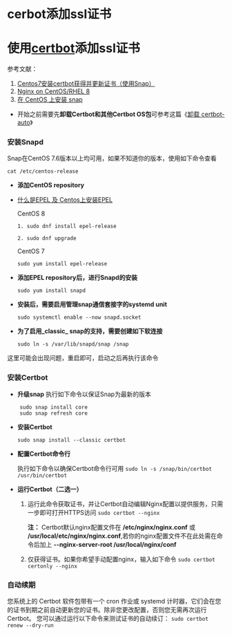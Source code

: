 # cerbot添加ssl证书

<!--more-->
# 使用[certbot](https://certbot.eff.org/)添加ssl证书
参考文献：
1.  [Centos7安装certbot获得并更新证书（使用Snap）](https://blog.csdn.net/AlistairEd/article/details/113804554)
2.  [Nginx on CentOS/RHEL 8](https://certbot.eff.org/lets-encrypt/centosrhel8-nginx.html)
3. [在 CentOS 上安装 snap](https://snapcraft.io/docs/installing-snap-on-centos)
-   开始之前需要先**卸载Certbot和其他Certbot OS包**可参考这篇《[卸载 certbot-auto](https://certbot.eff.org/docs/uninstall.html)》
### 安装Snapd
Snap在CentOS 7.6版本以上均可用，如果不知道你的版本，使用如下命令查看

`cat /etc/centos-release`
-   **添加CentOS repository**
* [什么是EPEL 及 Centos上安装EPEL](https://zhidao.baidu.com/question/1695420895325401068.html)

   CentOS 8

   `1. sudo dnf install epel-release `

   `2. sudo dnf upgrade`

   CentOS 7
   
   `sudo yum install epel-release`

-  **添加EPEL repository后，进行Snapd的安装**

   `sudo yum install snapd`

-  **安装后，需要启用管理snap通信套接字的systemd unit**

   `sudo systemctl enable --now snapd.socket`

-  **为了启用_classic_ snap的支持，需要创建如下软连接**

   `sudo ln -s /var/lib/snapd/snap /snap`

这里可能会出现问题，重启即可，启动之后再执行该命令

###  安装Certbot
-   **升级snap**
执行如下命令以保证Snap为最新的版本
```
	sudo snap install core
	sudo snap refresh core
```
-  **安装Certbot**

   `sudo snap install --classic certbot`

-  **配置Certbot命令行**

   执行如下命令以确保Certbot命令行可用
`sudo ln -s /snap/bin/certbot /usr/bin/certbot`

-  **运行Certbot（二选一）**
	1. 运行此命令获取证书，并让Certbot自动编辑Nginx配置以提供服务，只需一步即可打开HTTPS访问
`sudo certbot --nginx`
    
       **注：** Certbot默认nginx配置文件在 **/etc/nginx/nginx.conf** 或 **/usr/local/etc/nginx/nginx.conf**,若你的nginx配置文件不在此处需在命令后加上 **--nginx-server-root /usr/local/nginx/conf**
	
	2. 仅获得证书。如果你希望手动配置nginx，输入如下命令
`sudo certbot certonly --nginx`

### 自动续期

您系统上的 Certbot 软件包带有一个 cron 作业或 systemd 计时器，它们会在您的证书到期之前自动更新您的证书。除非您更改配置，否则您无需再次运行 Certbot。
您可以通过运行以下命令来测试证书的自动续订：
`sudo certbot renew --dry-run`






